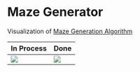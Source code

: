 # Maze Generator

Visualization of [Maze Generation Algorithm](https://en.wikipedia.org/wiki/Maze_generation_algorithm)

| In Process | Done |
| ----- | ----- |
| ![](https://sun9-31.userapi.com/impf/If8M6ziX8COmioC-GFuWj2hwNlWTpnsaWXP2bA/Zo965_T9MQY.jpg?size=602x639&quality=96&proxy=1&sign=492ffe7aaec1abb22bd1ccbc70623059&type=album)| ![](https://sun9-5.userapi.com/impf/pkbiLooDOPg4-HNlSKojwoNTTNJ6Q2kLlVmHYA/jqIFA1A6mTA.jpg?size=602x639&quality=96&proxy=1&sign=c8d49312a38402eb51d51bac5fa99d67&type=album) |








